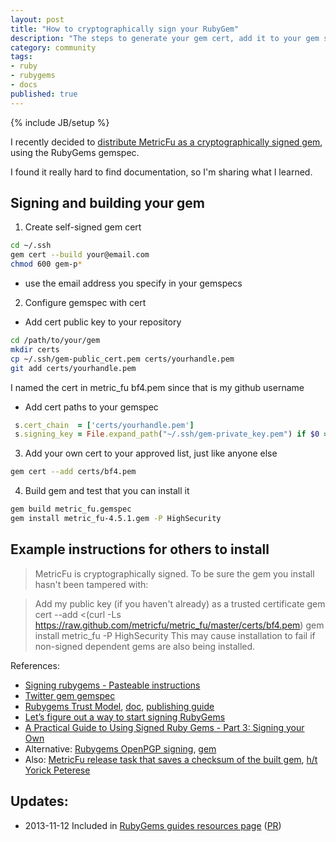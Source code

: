 ```yaml
---
layout: post
title: "How to cryptographically sign your RubyGem"
description: "The steps to generate your gem cert, add it to your gem spec, and distribute your gem"
category: community
tags: 
- ruby
- rubygems
- docs
published: true
---
```

{% include JB/setup %}

I recently decided to [distribute MetricFu as a cryptographically signed gem](https://github.com/metricfu/metric_fu/commit/ed2f96d8ce514ea0c647736d67f6ec3e863d0bb1), using the RubyGems gemspec.

I found it really hard to find documentation, so I'm sharing what I learned.


## Signing and building your gem

1) Create self-signed gem cert

```sh
cd ~/.ssh
gem cert --build your@email.com
chmod 600 gem-p*
```

- use the email address you specify in your gemspecs

2) Configure gemspec with cert

- Add cert public key to your repository

```sh
cd /path/to/your/gem
mkdir certs
cp ~/.ssh/gem-public_cert.pem certs/yourhandle.pem
git add certs/yourhandle.pem
```

I named the cert in metric_fu bf4.pem since that is my github username


- Add cert paths to your gemspec

```ruby
 s.cert_chain  = ['certs/yourhandle.pem']
 s.signing_key = File.expand_path("~/.ssh/gem-private_key.pem") if $0 =~ /gem\z/
```

3) Add your own cert to your approved list, just like anyone else

```sh
gem cert --add certs/bf4.pem
```

4) Build gem and test that you can install it

```sh
gem build metric_fu.gemspec
gem install metric_fu-4.5.1.gem -P HighSecurity
```

## Example instructions for others to install

> MetricFu is cryptographically signed. To be sure the gem you install hasn't been tampered with:

> Add my public key (if you haven't already) as a trusted certificate 
> gem cert --add <(curl -Ls https://raw.github.com/metricfu/metric_fu/master/certs/bf4.pem)
> gem install metric_fu -P HighSecurity
> This may cause installation to fail if non-signed dependent gems are also being installed.

References:

- [Signing rubygems - Pasteable instructions](http://developer.zendesk.com/blog/2013/02/03/signing-gems/)
- [Twitter gem gemspec](https://github.com/sferik/twitter/blob/master/twitter.gemspec)
- [Rubygems Trust Model](https://github.com/rubygems-trust/rubygems.org/wiki/Overview), [doc](http://goo.gl/ybFIO), [publishing guide](http://guides.rubygems.org/publishing/)
- [Let’s figure out a way to start signing RubyGems](http://tonyarcieri.com/lets-figure-out-a-way-to-start-signing-rubygems)
- [A Practical Guide to Using Signed Ruby Gems - Part 3: Signing your Own](http://blog.meldium.com/home/2013/3/6/signing-gems-how-to)
- Alternative: [Rubygems OpenPGP signing](https://web.archive.org/web/20130914152133/http://www.rubygems-openpgp-ca.org/), [gem](https://github.com/grant-olson/rubygems-openpgp)
- Also: [MetricFu release task that saves a checksum of the built gem](https://github.com/metricfu/metric_fu/blob/9fd4b347f78a922c6cfb79ada5de3cc87dc045de/gem_tasks/build.rake), [h/t Yorick Peterese](https://github.com/YorickPeterse/ruby-lint/blob/master/task/checksum.rake)

## Updates:

- 2013-11-12 Included in [RubyGems guides resources page](http://guides.rubygems.org/resources/) ([PR](https://github.com/rubygems/guides/pull/66#issuecomment-28325386))


